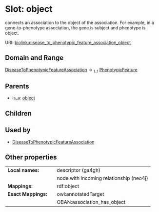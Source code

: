 
# Slot: object


connects an association to the object of the association. For example, in a gene-to-phenotype association, the gene is subject and phenotype is object.

URI: [biolink:disease_to_phenotypic_feature_association_object](https://w3id.org/biolink/disease_to_phenotypic_feature_association_object)


## Domain and Range

[DiseaseToPhenotypicFeatureAssociation](DiseaseToPhenotypicFeatureAssociation.md) &#8594;  <sub>1..1</sub> [PhenotypicFeature](PhenotypicFeature.md)

## Parents

 *  is_a: [object](object.md)

## Children


## Used by

 * [DiseaseToPhenotypicFeatureAssociation](DiseaseToPhenotypicFeatureAssociation.md)

## Other properties

|  |  |  |
| --- | --- | --- |
| **Local names:** | | descriptor (ga4gh) |
|  | | node with incoming relationship (neo4j) |
| **Mappings:** | | rdf:object |
| **Exact Mappings:** | | owl:annotatedTarget |
|  | | OBAN:association_has_object |

